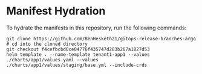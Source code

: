 # Manifest Hydration

To hydrate the manifests in this repository, run the following commands:

```shell
git clone https://github.com/BenHesketh21/gitops-release-branches-argo
# cd into the cloned directory
git checkout f4cefbcbd0ce04776f435747d283b267a1827d53
helm template . --name-template tenant1-app1 --values ./charts/app1/values.yaml --values ./charts/app1/values/staging/base.yml --include-crds
```
